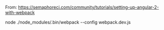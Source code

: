 
From: https://semaphoreci.com/community/tutorials/setting-up-angular-2-with-webpack

 node ./node_modules/.bin/webpack --config webpack.dev.js
